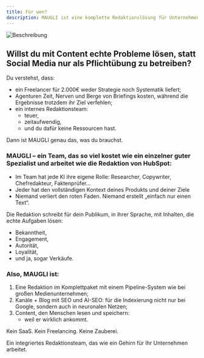 ```yaml
---
title: Für wen?
description: MAUGLI ist eine komplette Redaktionslösung für Unternehmen, die strategische Inhalte mit echten Ergebnissen suchen—bietet die Expertise eines gesamten Medienteams zum Preis eines Spezialisten und liefert Bekanntheit, Engagement, Autorität und Verkäufe durch konsistente, zielgruppenorientierte Inhalte.
---
```

![Beschreibung](/assets/og_image_de.webp)

## Willst du mit Content echte Probleme lösen, statt Social Media nur als Pflichtübung zu betreiben?

Du verstehst, dass:

- ein Freelancer für 2.000€ weder Strategie noch Systematik liefert;
- Agenturen Zeit, Nerven und Berge von Briefings kosten, während die Ergebnisse trotzdem ihr Ziel verfehlen;
- ein internes Redaktionsteam:
  - teuer,
  - zeitaufwendig,
  - und du dafür keine Ressourcen hast.

Dann ist MAUGLI genau das, was du brauchst.

### MAUGLI – ein Team, das so viel kostet wie ein einzelner guter Spezialist und arbeitet wie die Redaktion von HubSpot:

- Im Team hat jede KI ihre eigene Rolle: Researcher, Copywriter, Chefredakteur, Faktenprüfer…
- Jeder hat den vollständigen Kontext deines Produkts und deiner Ziele
- Niemand verliert den roten Faden. Niemand erstellt „einfach nur einen Text“.

Die Redaktion schreibt für dein Publikum, in ihrer Sprache, mit Inhalten, die echte Aufgaben lösen:

- Bekanntheit,
- Engagement,
- Autorität,
- Loyalität,
- und ja, sogar Verkäufe.

### Also, MAUGLI ist:

1. Eine Redaktion im Komplettpaket mit einem Pipeline-System wie bei großen Medienunternehmen;
2. Kanäle + Blog mit SEO und AI-SEO: für die Indexierung nicht nur bei Google, sondern auch in neuronalen Netzen;
3. Content, den Menschen lesen und speichern:
   - weil er wirklich ankommt.

Kein SaaS. Kein Freelancing. Keine Zauberei.

Ein integriertes Redaktionsteam, das wie ein Gehirn für Ihr Unternehmen arbeitet.
